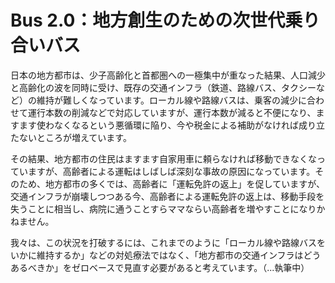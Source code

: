 # Bus 2.0：地方創生のための次世代乗り合いバス

日本の地方都市は、少子高齢化と首都圏への一極集中が重なった結果、人口減少と高齢化の波を同時に受け、既存の交通インフラ（鉄道、路線バス、タクシーなど）の維持が難しくなっています。ローカル線や路線バスは、乗客の減少に合わせて運行本数の削減などで対応していますが、運行本数が減ると不便になり、ますます使わなくなるという悪循環に陥り、今や税金による補助がなければ成り立たないところが増えています。

その結果、地方都市の住民はますます自家用車に頼らなければ移動できなくなっていますが、高齢者による運転はしばしば深刻な事故の原因になっています。そのため、地方都市の多くでは、高齢者に「運転免許の返上」を促していますが、交通インフラが崩壊しつつある今、高齢者による運転免許の返上は、移動手段を失うことに相当し、病院に通うことすらママならい高齢者を増やすことになりかねません。

我々は、この状況を打破するには、これまでのように「ローカル線や路線バスをいかに維持するか」などの対処療法ではなく、「地方都市の交通インフラはどうあるべきか」をゼロベースで見直す必要があると考えています。（...執筆中）


